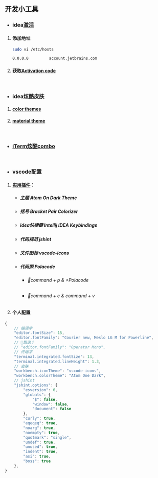 ## 开发小工具
* ### idea[激活](https://blog.csdn.net/khuangz/article/details/78897228)
1. #### 添加地址
    ```bash
    sudo vi /etc/hosts

    0.0.0.0         account.jetbrains.com
    ```
2. #### 获取[Activation code](http://idea.lanyus.com/)
&emsp;
* ### idea炫酷皮肤
1. #### [color themes](http://color-themes.com/?view=index)
2. #### [material theme](https://plugins.jetbrains.com/plugin/8006-material-theme-ui)
&emsp;
* ### [iTerm炫酷combo](https://www.cnblogs.com/weixuqin/p/7029177.html)
&emsp;
* ### vscode配置
1. #### [实用插件](https://blog.csdn.net/qq_38906523/article/details/77278403)：
    * ##### 主题 Atom On Dark Theme
    * ##### 括号 Bracket Pair Colorizer
    * ##### idea快捷键 Intellij IDEA Keybindings
    * ##### 代码规范 jshint
    * ##### 文件图标 vscode-icons
    * ##### 代码照 Polacode
        * ###### command + p & >Polacode
        * ###### command + c & command + v
2. #### 个人配置
```js
{
    // 编辑字
    "editor.fontSize": 15,
    "editor.fontFamily": "Courier new, Meslo LG M for Powerline",
    // 飘逸？
    // "editor.fontFamily": "Operator Mono",
    // 终端字
    "terminal.integrated.fontSize": 13,
    "terminal.integrated.lineHeight": 1.3,
    // 皮肤
    "workbench.iconTheme": "vscode-icons",
    "workbench.colorTheme": "Atom One Dark",
    // jshint
    "jshint.options": {
        "esversion": 6,
        "globals": {
            "$": false,
            "window": false,
            "document": false
        },
        "curly": true,
        "eqeqeq": true,
        "noarg": true,
        "noempty": true,
        "quotmark": "single",
        "undef": true,
        "unused": true,
        "indent": true,
        "asi": true,
        "boss": true
    },   
}
```
&emsp;